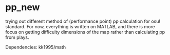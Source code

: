 # pp_new
trying out different method of (performance point) pp calculation for osu! standard.
For now, everything is written on MATLAB, and there is more focus on getting difficulty dimensions of the map rather than calculating pp from plays.

Dependencies:
kk1995/math